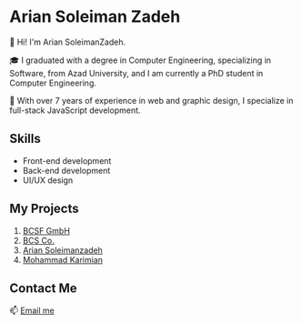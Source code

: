 # Arian Soleiman Zadeh

👋 Hi! I'm Arian SoleimanZadeh.

🎓 I graduated with a degree in Computer Engineering, specializing in Software, from Azad University, and I am currently a PhD student in Computer Engineering.

💼 With over 7 years of experience in web and graphic design, I specialize in full-stack JavaScript development.

## Skills
- Front-end development
- Back-end development
- UI/UX design

## My Projects
1. [BCSF GmbH](https://bcsf-gmbh.de)
2. [BCS Co.](https://bcs.co.com)
3. [Arian Soleimanzadeh](https://ariansoleimanzadeh.site)
4. [Mohammad Karimian](https://mohamadkarimian.com)

## Contact Me
📫 [Email me](mailto:ariansoleimanzadeh7@gmail.com)
